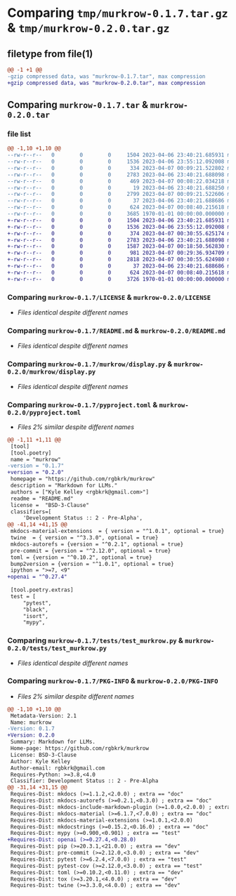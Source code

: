 # Comparing `tmp/murkrow-0.1.7.tar.gz` & `tmp/murkrow-0.2.0.tar.gz`

## filetype from file(1)

```diff
@@ -1 +1 @@
-gzip compressed data, was "murkrow-0.1.7.tar", max compression
+gzip compressed data, was "murkrow-0.2.0.tar", max compression
```

## Comparing `murkrow-0.1.7.tar` & `murkrow-0.2.0.tar`

### file list

```diff
@@ -1,10 +1,10 @@
--rw-r--r--   0        0        0     1504 2023-04-06 23:40:21.685931 murkrow-0.1.7/LICENSE
--rw-r--r--   0        0        0     1536 2023-04-06 23:55:12.092008 murkrow-0.1.7/README.md
--rw-r--r--   0        0        0      334 2023-04-07 00:09:21.522802 murkrow-0.1.7/murkrow/__init__.py
--rw-r--r--   0        0        0     2783 2023-04-06 23:40:21.688098 murkrow-0.1.7/murkrow/display.py
--rw-r--r--   0        0        0      469 2023-04-07 00:08:22.034218 murkrow-0.1.7/murkrow/messaging.py
--rw-r--r--   0        0        0       19 2023-04-06 23:40:21.688250 murkrow-0.1.7/murkrow/murkrow.py
--rw-r--r--   0        0        0     2799 2023-04-07 00:09:21.522606 murkrow-0.1.7/pyproject.toml
--rw-r--r--   0        0        0       37 2023-04-06 23:40:21.688686 murkrow-0.1.7/tests/__init__.py
--rw-r--r--   0        0        0      624 2023-04-07 00:08:40.215618 murkrow-0.1.7/tests/test_murkrow.py
--rw-r--r--   0        0        0     3685 1970-01-01 00:00:00.000000 murkrow-0.1.7/PKG-INFO
+-rw-r--r--   0        0        0     1504 2023-04-06 23:40:21.685931 murkrow-0.2.0/LICENSE
+-rw-r--r--   0        0        0     1536 2023-04-06 23:55:12.092008 murkrow-0.2.0/README.md
+-rw-r--r--   0        0        0      374 2023-04-07 00:30:55.625174 murkrow-0.2.0/murkrow/__init__.py
+-rw-r--r--   0        0        0     2783 2023-04-06 23:40:21.688098 murkrow-0.2.0/murkrow/display.py
+-rw-r--r--   0        0        0     1587 2023-04-07 00:18:50.562830 murkrow-0.2.0/murkrow/messaging.py
+-rw-r--r--   0        0        0      981 2023-04-07 00:29:36.934709 murkrow-0.2.0/murkrow/murkrow.py
+-rw-r--r--   0        0        0     2818 2023-04-07 00:30:55.624980 murkrow-0.2.0/pyproject.toml
+-rw-r--r--   0        0        0       37 2023-04-06 23:40:21.688686 murkrow-0.2.0/tests/__init__.py
+-rw-r--r--   0        0        0      624 2023-04-07 00:08:40.215618 murkrow-0.2.0/tests/test_murkrow.py
+-rw-r--r--   0        0        0     3726 1970-01-01 00:00:00.000000 murkrow-0.2.0/PKG-INFO
```

### Comparing `murkrow-0.1.7/LICENSE` & `murkrow-0.2.0/LICENSE`

 * *Files identical despite different names*

### Comparing `murkrow-0.1.7/README.md` & `murkrow-0.2.0/README.md`

 * *Files identical despite different names*

### Comparing `murkrow-0.1.7/murkrow/display.py` & `murkrow-0.2.0/murkrow/display.py`

 * *Files identical despite different names*

### Comparing `murkrow-0.1.7/pyproject.toml` & `murkrow-0.2.0/pyproject.toml`

 * *Files 2% similar despite different names*

```diff
@@ -1,11 +1,11 @@
 [tool]
 [tool.poetry]
 name = "murkrow"
-version = "0.1.7"
+version = "0.2.0"
 homepage = "https://github.com/rgbkrk/murkrow"
 description = "Markdown for LLMs."
 authors = ["Kyle Kelley <rgbkrk@gmail.com>"]
 readme = "README.md"
 license =  "BSD-3-Clause"
 classifiers=[
     'Development Status :: 2 - Pre-Alpha',
@@ -41,14 +41,15 @@
 mkdocs-material-extensions  = { version = "^1.0.1", optional = true}
 twine  = { version = "^3.3.0", optional = true}
 mkdocs-autorefs = {version = "^0.2.1", optional = true}
 pre-commit = {version = "^2.12.0", optional = true}
 toml = {version = "^0.10.2", optional = true}
 bump2version = {version = "^1.0.1", optional = true}
 ipython = ">=7, <9"
+openai = "^0.27.4"
 
 [tool.poetry.extras]
 test = [
     "pytest",
     "black",
     "isort",
     "mypy",
```

### Comparing `murkrow-0.1.7/tests/test_murkrow.py` & `murkrow-0.2.0/tests/test_murkrow.py`

 * *Files identical despite different names*

### Comparing `murkrow-0.1.7/PKG-INFO` & `murkrow-0.2.0/PKG-INFO`

 * *Files 2% similar despite different names*

```diff
@@ -1,10 +1,10 @@
 Metadata-Version: 2.1
 Name: murkrow
-Version: 0.1.7
+Version: 0.2.0
 Summary: Markdown for LLMs.
 Home-page: https://github.com/rgbkrk/murkrow
 License: BSD-3-Clause
 Author: Kyle Kelley
 Author-email: rgbkrk@gmail.com
 Requires-Python: >=3.8,<4.0
 Classifier: Development Status :: 2 - Pre-Alpha
@@ -31,14 +31,15 @@
 Requires-Dist: mkdocs (>=1.1.2,<2.0.0) ; extra == "doc"
 Requires-Dist: mkdocs-autorefs (>=0.2.1,<0.3.0) ; extra == "doc"
 Requires-Dist: mkdocs-include-markdown-plugin (>=1.0.0,<2.0.0) ; extra == "doc"
 Requires-Dist: mkdocs-material (>=6.1.7,<7.0.0) ; extra == "doc"
 Requires-Dist: mkdocs-material-extensions (>=1.0.1,<2.0.0)
 Requires-Dist: mkdocstrings (>=0.15.2,<0.16.0) ; extra == "doc"
 Requires-Dist: mypy (>=0.900,<0.901) ; extra == "test"
+Requires-Dist: openai (>=0.27.4,<0.28.0)
 Requires-Dist: pip (>=20.3.1,<21.0.0) ; extra == "dev"
 Requires-Dist: pre-commit (>=2.12.0,<3.0.0) ; extra == "dev"
 Requires-Dist: pytest (>=6.2.4,<7.0.0) ; extra == "test"
 Requires-Dist: pytest-cov (>=2.12.0,<3.0.0) ; extra == "test"
 Requires-Dist: toml (>=0.10.2,<0.11.0) ; extra == "dev"
 Requires-Dist: tox (>=3.20.1,<4.0.0) ; extra == "dev"
 Requires-Dist: twine (>=3.3.0,<4.0.0) ; extra == "dev"
```

